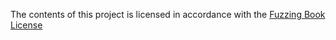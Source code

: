 The contents of this project is licensed in accordance with the [Fuzzing Book License](https://github.com/uds-se/fuzzingbook/blob/master/LICENSE.md)
